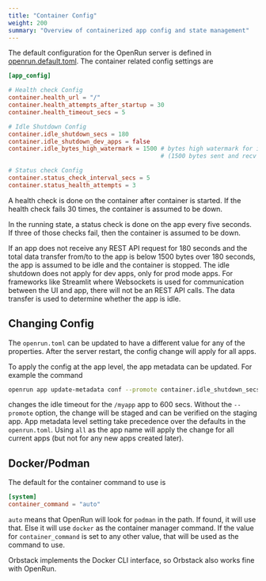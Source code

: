 ```yaml
---
title: "Container Config"
weight: 200
summary: "Overview of containerized app config and state management"
---
```


The default configuration for the OpenRun server is defined in [openrun.default.toml](https://github.com/openrundev/openrun/blob/main/internal/system/openrun.default.toml). The container related config settings are

```toml
[app_config]

# Health check Config
container.health_url = "/"
container.health_attempts_after_startup = 30
container.health_timeout_secs = 5

# Idle Shutdown Config
container.idle_shutdown_secs = 180
container.idle_shutdown_dev_apps = false
container.idle_bytes_high_watermark = 1500 # bytes high watermark for idle shutdown
                                           # (1500 bytes sent and recv over 180 seconds)

# Status check Config
container.status_check_interval_secs = 5
container.status_health_attempts = 3
```

A health check is done on the container after container is started. If the health check fails 30 times, the container is assumed to be down.

In the running state, a status check is done on the app every five seconds. If three of those checks fail, then the container is assumed to be down.

If an app does not receive any REST API request for 180 seconds and the total data transfer from/to to the app is below 1500 bytes over 180 seconds, the app is assumed to be idle and the container is stopped. The idle shutdown does not apply for dev apps, only for prod mode apps. For frameworks like Streamlit where Websockets is used for communication between the UI and app, there will not be an REST API calls. The data transfer is used to determine whether the app is idle.

## Changing Config

The `openrun.toml` can be updated to have a different value for any of the properties. After the server restart, the config change will apply for all apps.

To apply the config at the app level, the app metadata can be updated. For example the command

```sh
openrun app update-metadata conf --promote container.idle_shutdown_secs=600 /myapp
```

changes the idle timeout for the `/myapp` app to 600 secs. Without the `--promote` option, the change will be staged and can be verified on the staging app. App metadata level setting take precedence over the defaults in the `openrun.toml`. Using `all` as the app name will apply the change for all current apps (but not for any new apps created later).

## Docker/Podman

The default for the container command to use is

```toml
[system]
container_command = "auto"
```

`auto` means that OpenRun will look for `podman` in the path. If found, it will use that. Else it will use `docker` as the container manager command. If the value for `container_command` is set to any other value, that will be used as the command to use.

Orbstack implements the Docker CLI interface, so Orbstack also works fine with OpenRun.
